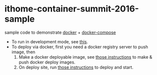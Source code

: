 # ithome-container-summit-2016-sample
sample code to demonstrate [docker](http://github.com/docker/docker) + [docker-compose](http://github.com/docker/compose)

- To run in development mode, see [this](./doc/dev_time.md).
- To deploy via docker, first you need a docker registry server to push image, then
  1. Make a docker deployable image, see [those instructions](./doc/create_deploy.md) to make & push docker deploy images.
  2. On deploy site, run [those instructions](./doc/deploy_production.md) to deploy and start.
